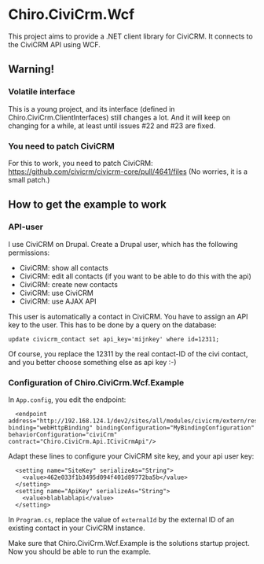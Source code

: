 # Chiro.CiviCrm.Wcf

This project aims to provide a .NET client library for CiviCRM. It connects to the CiviCRM
API using WCF.

## Warning!

### Volatile interface

This is a young project, and its interface (defined in Chiro.CiviCrm.ClientInterfaces) still
changes a lot. And it will keep on changing for a while, at least until issues #22 and #23
are fixed.

### You need to patch CiviCRM

For this to work, you need to patch CiviCRM:
https://github.com/civicrm/civicrm-core/pull/4641/files
(No worries, it is a small patch.)

## How to get the example to work

### API-user

I use CiviCRM on Drupal. Create a Drupal user, which has the following permissions:

* CiviCRM: show all contacts
* CiviCRM: edit all contacts (if you want to be able to do this with the api)
* CiviCRM: create new contacts
* CiviCRM: use CiviCRM
* CiviCRM: use AJAX API

This user is automatically a contact in CiviCRM. You have to assign an API key to the user. This has to be done by a query on the database:

    update civicrm_contact set api_key='mijnkey' where id=12311;

Of course, you replace the 12311 by the real contact-ID of the civi contact, and you better choose something else as api key :-)

### Configuration of Chiro.CiviCrm.Wcf.Example

In `App.config`, you edit the endpoint:

      <endpoint 
	address="http://192.168.124.1/dev2/sites/all/modules/civicrm/extern/rest.php" 
	binding="webHttpBinding" bindingConfiguration="MyBindingConfiguration" 
	behaviorConfiguration="civiCrm" contract="Chiro.CiviCrm.Api.ICiviCrmApi"/>

Adapt these lines to configure your CiviCRM site key, and your api user key:

      <setting name="SiteKey" serializeAs="String">
        <value>462e033f1b3495d094f401d89772ba5b</value>
      </setting>
      <setting name="ApiKey" serializeAs="String">
        <value>blablablapi</value>
      </setting>

In `Program.cs`, replace the value of `externalId` by the external ID of an existing contact 
in your CiviCRM instance.

Make sure that Chiro.CiviCrm.Wcf.Example is the solutions startup project. Now you should be able to run the example.
